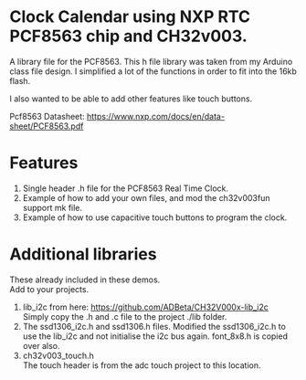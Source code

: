 
# Clock Calendar using NXP RTC PCF8563 chip and CH32v003.

A library file for the PCF8563.  This h file library was
taken from my Arduino class file design.  I simplified 
a lot of the functions in order to fit into the 16kb 
flash.

I also wanted to be able to add other features like touch buttons.  

Pcf8563 Datasheet:  https://www.nxp.com/docs/en/data-sheet/PCF8563.pdf  

# Features

1. Single header .h file for the PCF8563 Real Time Clock.
2. Example of how to add your own files, and mod the ch32v003fun
support mk file.  
3. Example of how to use capacitive touch buttons to program the clock.

# Additional libraries
These already included in these demos.  
Add to your projects.  

1.  lib_i2c from here:  https://github.com/ADBeta/CH32V000x-lib_i2c  
Simply copy the .h and .c file to the project ./lib folder.     
2. The ssd1306_i2c.h and ssd1306.h files.  Modified the ssd1306_i2c.h 
to use the lib_i2c and not initialise the i2c bus again.  font_8x8.h is copied over also.
3. ch32v003_touch.h  
The touch header is from the adc touch project to this location.  

